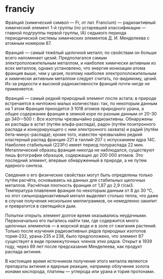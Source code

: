 # franciy
Фра́нций (химический символ — Fr, от лат. Francium) — радиоактивный химический элемент 1-й группы (по устаревшей классификации — главной подгруппы первой группы, IA) седьмого периода периодической системы химических элементов Д. И. Менделеева с атомным номером 87.

Франций — самый тяжёлый щелочной металл; по свойствам он больше всего напоминает цезий. Предполагался самым электроположительным металлом, и наиболее химически активным из всех металлов, однако установлено, что энергия ионизации атома франция выше, чем у цезия, поэтому наиболее электроположительным и химически активным металлом следует считать, по-видимому, цезий. Из-за редкости и высокой радиоактивности франций почти нигде не применяется.

Франций — самый редкий природный элемент после астата; в природе встречается в ничтожно малых количествах: так, по некоторым данным на 1 атом Франция приходится 3·1018 атомов природного урана, а общее содержание франция в земной коре по разным данным от 20-30 до 340—500 г. Все изотопы чрезвычайно радиоактивны. Обнаружены их распады в астат (путём альфа-распада), радон (путём позитронного распада и конкурирующего с ним электронного захвата) и радий (путём бета-минус-распада); кроме того, известен чрезвычайно редкий кластерный распад франция-221 в таллий-207 с испусканием ядра 14C. Наиболее стабильный (223Fr) имеет период полураспада 22 мин. Металлический образец франция никогда не наблюдался, существуют лишь фотографии образцов, содержащих до 200 000 атомов. Это последний элемент, впервые обнаруженный в природе, а не путем ядерного синтеза.

Cведения о его физических свойствах могут быть определены только путём расчёта, основываясь на данных для стабильных щелочных металлов. Расчётная плотность франция от 1,87 до 2,9 г/см3. Температура плавления франция по некоторым данным от 8 до 30 °C, но этот сильнорадиоактивный металл выделяет столько тепла, что даже в случае получения нескольких миллиграммов, он немедленно закипит и превратится в светящийся дым.

Попытки открыть элемент долгое время оказывались неудачными. Первоначально его пытались найти там, где содержится много щелочных элементов — в морской воде и в золе от сжигания растений. Только после изучения радиоактивных рядов природных изотопов тория-232, урана-235 и 238, было предположено, что элемент 87 существует в виде промежуточных членов этих рядов. Открыт в 1939 году, через 69 лет после предсказания Менделеева, как продукт распада актиния.

В настоящее время источником получения этого металла являются препараты актиния и ядерные реакции, например облучение золота ионами кислорода, платины — углерода или урана и тория протонами.
